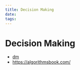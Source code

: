 ```yaml
---
title: Decision Making
date: 
tags:
---
```


# Decision Making

* [dm](dm.pdf)
* https://algorithmsbook.com/